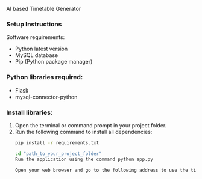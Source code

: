 AI based Timetable Generator

### Setup Instructions
Software requirements:
- Python latest version
- MySQL database
- Pip (Python package manager)

### Python libraries required:
- Flask
- mysql-connector-python

### Install libraries:
1. Open the terminal or command prompt in your project folder.
2. Run the following command to install all dependencies:
   ```bash
   pip install -r requirements.txt

   cd "path_to_your_project_folder"
   Run the application using the command python app.py

   Open your web browser and go to the following address to use the timetable generator: http://127.0.0.1:5000/
